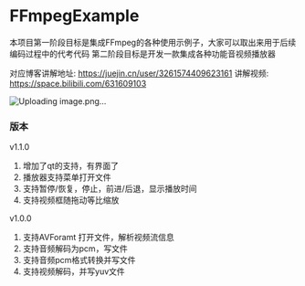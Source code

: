 # FFmpegExample
本项目第一阶段目标是集成FFmpeg的各种使用示例子，大家可以取出来用于后续编码过程中的代考代码
第二阶段目标是开发一款集成各种功能音视频播放器

对应博客讲解地址: https://juejin.cn/user/3261574409623161
讲解视频: https://space.bilibili.com/631609103

![Uploading image.png…]()


### 版本

v1.1.0
1. 增加了qt的支持，有界面了
2. 播放器支持菜单打开文件
3. 支持暂停/恢复，停止，前进/后退，显示播放时间
4. 支持视频框随拖动等比缩放

v1.0.0

1. 支持AVForamt 打开文件，解析视频流信息
2. 支持音频解码为pcm，写文件
3. 支持音频pcm格式转换并写文件
4. 支持视频解码，并写yuv文件

